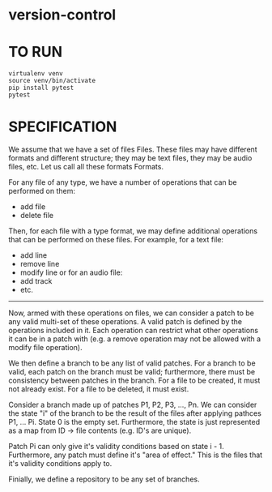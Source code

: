 # version-control

# TO RUN

~~~~
virtualenv venv
source venv/bin/activate
pip install pytest
pytest
~~~~
# SPECIFICATION

We assume that we have a set of files Files. These files may have different formats and different structure; they may be text files, they may be audio files, etc. Let us call all these formats Formats.

For any file of any type, we have a number of operations that can be performed on them:
- add file
- delete file

Then, for each file with a type format, we may define additional operations that can be performed on these files. For example, for a text file:
- add line
- remove line
- modify line
or for an audio file:
- add track
- etc.

------

Now, armed with these operations on files, we can consider a patch to be any valid multi-set of these operations. A valid patch is defined by the operations included in it. Each operation can restrict what other operations it can be in a patch with (e.g. a remove operation may not be allowed with a modify file operation).

We then define a branch to be any list of valid patches. For a branch to be valid, each patch on the branch must be valid; furthermore, there must be consistency between patches in the branch. For a file to be created, it must not already exist. For a file to be deleted, it must exist. 

Consider a branch made up of patches P1, P2, P3, ..., Pn. We can consider the state "i" of the branch to be the result of the files after applying pathces P1, ... Pi. State 0 is the empty set. Furthermore, the state is just represented as a map from ID -> file contents (e.g. ID's are unique).

Patch Pi can only give it's validity conditions based on state i - 1. Furthermore, any patch must define it's "area of effect." This is the files that it's validity conditions apply to.

Finially, we define a repository to be any set of branches.